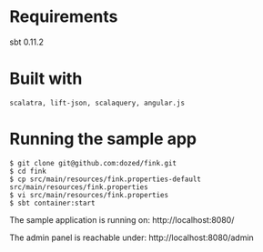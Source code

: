 
# Requirements

sbt 0.11.2

# Built with

	scalatra, lift-json, scalaquery, angular.js

# Running the sample app

	$ git clone git@github.com:dozed/fink.git
	$ cd fink
	$ cp src/main/resources/fink.properties-default src/main/resources/fink.properties
	$ vi src/main/resources/fink.properties
	$ sbt container:start

The sample application is running on: http://localhost:8080/

The admin panel is reachable under: http://localhost:8080/admin

